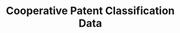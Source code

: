 ---
layout: default
bigquery: https://console.cloud.google.com/bigquery?p=patents-public-data&d=cpc&page=dataset
citation: '“Cooperative Patent Classification” by the EPO and USPTO, for public use. '
contributors: EPO, USPTO
cost: None
description: Cooperative Patent Classification Data contains the scheme and definitions
  of the Cooperative Patent Classification system for classifying patent documents.
  The CPC is the result of a partnership between the EPO and the USPTO in their joint
  effort to develop a common, internationally compatible classification system for
  technical documents, in particular patent publications, which will be used by both
  offices in the patent granting process
documentation: https://www.cooperativepatentclassification.org/cpcSchemeAndDefinitions
last_edit: Mon, 04 Apr 2022 19:07:06 GMT
location: https://www.cooperativepatentclassification.org/index
maintained_by: USPTO, EPO
schema_fields: '[''parents'', ''ipc_concordant'', ''childGroups'', ''synonyms'', ''symbol'',
  ''child_groups'', ''title_part'', ''breakdown_code'', ''definition'', ''limitingReferences'',
  ''children'', ''informativeReferences'', ''titleFull'', ''sizeCache'', ''glossary'',
  ''dateRevised'', ''titlePart'', ''date_revised'', ''breakdownCode'', ''status'',
  ''residualReferences'', ''level'', ''additional_only'', ''residual_references'',
  ''application_references'', ''applicationReferences'', ''informative_references'',
  ''ipcConcordant'', ''notAllocatable'', ''not_allocatable'', ''title_full'', ''limiting_references'']'
shortname: cooperative_patent_classification
tags:
- patents
- science
title: Cooperative Patent Classification Data
uuid: 984374a7-16e9-4b35-9445-458daceb01bf
---